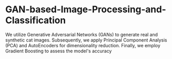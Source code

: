 # GAN-based-Image-Processing-and-Classification
We utilize Generative Adversarial Networks (GANs) to generate real and synthetic cat images. Subsequently, we apply Principal Component Analysis (PCA) and AutoEncoders for dimensionality reduction. Finally, we employ Gradient Boosting to assess the model's accuracy
